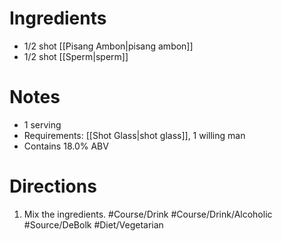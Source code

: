 # Ingredients
- 1/2 shot [[Pisang Ambon|pisang ambon]]
- 1/2 shot [[Sperm|sperm]]
# Notes
- 1 serving
- Requirements: [[Shot Glass|shot glass]], 1 willing man
- Contains 18.0% ABV
# Directions
1. Mix the ingredients.
#Course/Drink #Course/Drink/Alcoholic #Source/DeBolk #Diet/Vegetarian 